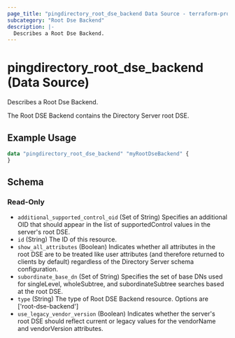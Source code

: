 ```yaml
---
page_title: "pingdirectory_root_dse_backend Data Source - terraform-provider-pingdirectory"
subcategory: "Root Dse Backend"
description: |-
  Describes a Root Dse Backend.
---
```


# pingdirectory_root_dse_backend (Data Source)

Describes a Root Dse Backend.

The Root DSE Backend contains the Directory Server root DSE.

## Example Usage

```terraform
data "pingdirectory_root_dse_backend" "myRootDseBackend" {
}
```

<!-- schema generated by tfplugindocs -->
## Schema

### Read-Only

- `additional_supported_control_oid` (Set of String) Specifies an additional OID that should appear in the list of supportedControl values in the server's root DSE.
- `id` (String) The ID of this resource.
- `show_all_attributes` (Boolean) Indicates whether all attributes in the root DSE are to be treated like user attributes (and therefore returned to clients by default) regardless of the Directory Server schema configuration.
- `subordinate_base_dn` (Set of String) Specifies the set of base DNs used for singleLevel, wholeSubtree, and subordinateSubtree searches based at the root DSE.
- `type` (String) The type of Root DSE Backend resource. Options are ['root-dse-backend']
- `use_legacy_vendor_version` (Boolean) Indicates whether the server's root DSE should reflect current or legacy values for the vendorName and vendorVersion attributes.

